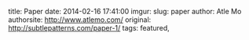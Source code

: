 title:  Paper
date:   2014-02-16 17:41:00
imgur: 
slug: paper
author: Atle Mo
authorsite: http://www.atlemo.com/
original: http://subtlepatterns.com/paper-1/
tags: featured,
